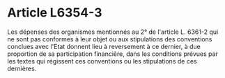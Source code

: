 # Article L6354-3

Les dépenses des organismes mentionnés au 2° de l'article L. 6361-2 qui ne sont pas conformes à leur objet ou aux stipulations des conventions conclues avec l'Etat donnent lieu à reversement à ce dernier, à due proportion de sa participation financière, dans les conditions prévues par les textes qui régissent ces conventions ou les stipulations de ces dernières.